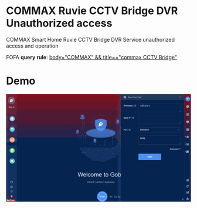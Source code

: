 # COMMAX Ruvie CCTV Bridge DVR Unauthorized access

COMMAX Smart Home Ruvie CCTV Bridge DVR Service unauthorized access and operation

FOFA **query rule**: [body="COMMAX" && title=="commax CCTV Bridge"](https://fofa.so/result?qbase64=Ym9keT0iQ09NTUFYIiAmJiB0aXRsZT09ImNvbW1heCBDQ1RWIEJyaWRnZSI%3D)

# Demo

![COMMAX_Ruvie_CCTV_Bridge_DVR_Unauthorized_access](COMMAX_Ruvie_CCTV_Bridge_DVR_Unauthorized_access.gif)
